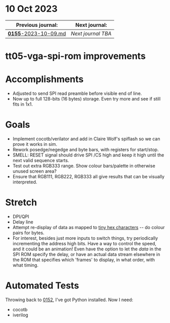 # 10 Oct 2023

| Previous journal: | Next journal: |
|-|-|
| [**0155**-2023-10-09.md](./0155-2023-10-09.md) | *Next journal TBA* |

# tt05-vga-spi-rom improvements

# Accomplishments

*   Adjusted to send SPI read preamble before visible end of line.
*   Now up to full 128-bits (16 bytes) storage. Even try more and see if still fits in 1x1.


# Goals

*   Implement cocotb/verilator and add in Claire Wolf's spiflash so we can prove it works in sim.
*   Rework posedge/negedge and byte bars, with registers for start/stop.
*   SMELL: RESET signal should drive SPI /CS high and keep it high until the next valid sequence starts.
*   Test out extra RGB333 range. Show colour bars/palette in otherwise unused screen area?
*   Ensure that RGB111, RGB222, RGB333 all give results that can be visually interpreted.

# Stretch

*   DPI/QPI
*   Delay line
*   Attempt re-display of data as mapped to [tiny hex characters](https://docs.google.com/spreadsheets/d/10W6RaZFFKiEBgWBWMpl-wNXEygXAUvypYUgx8fy_Z80/edit#gid=811511442) -- do colour pairs for bytes.
*   For interest, besides just more inputs to switch things, try periodically incrementing the address high bits. Have a way to control the speed, and it could be an animation! Even have the option to let the *data* in the SPI ROM specify the delay, or have an actual data stream elsewhere in the ROM that specifies which 'frames' to display, in what order, with what timing.

# Automated Tests

Throwing back to [0152](./0152-2023-10-04.md), I've got Python installed. Now I need:
*   cocotb
*   iverilog

